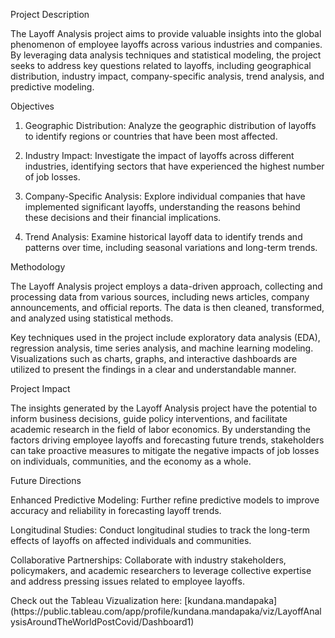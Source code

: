 Project Description

The Layoff Analysis project aims to provide valuable insights into the global phenomenon of employee layoffs across various industries and companies. By leveraging data analysis techniques and statistical modeling, the project seeks to address key questions related to layoffs, including geographical distribution, industry impact, company-specific analysis, trend analysis, and predictive modeling.

Objectives

1. Geographic Distribution: Analyze the geographic distribution of layoffs to identify regions or countries that have been most affected.

2. Industry Impact: Investigate the impact of layoffs across different industries, identifying sectors that have experienced the highest number of job losses.

3. Company-Specific Analysis: Explore individual companies that have implemented significant layoffs, understanding the reasons behind these decisions and their financial implications.

4. Trend Analysis: Examine historical layoff data to identify trends and patterns over time, including seasonal variations and long-term trends.

Methodology

The Layoff Analysis project employs a data-driven approach, collecting and processing data from various sources, including news articles, company announcements, and official reports. The data is then cleaned, transformed, and analyzed using statistical methods.

Key techniques used in the project include exploratory data analysis (EDA), regression analysis, time series analysis, and machine learning modeling. Visualizations such as charts, graphs, and interactive dashboards are utilized to present the findings in a clear and understandable manner.

Project Impact

The insights generated by the Layoff Analysis project have the potential to inform business decisions, guide policy interventions, and facilitate academic research in the field of labor economics. By understanding the factors driving employee layoffs and forecasting future trends, stakeholders can take proactive measures to mitigate the negative impacts of job losses on individuals, communities, and the economy as a whole.

Future Directions

Enhanced Predictive Modeling: Further refine predictive models to improve accuracy and reliability in forecasting layoff trends.

Longitudinal Studies: Conduct longitudinal studies to track the long-term effects of layoffs on affected individuals and communities.

Collaborative Partnerships: Collaborate with industry stakeholders, policymakers, and academic researchers to leverage collective expertise and address pressing issues related to employee layoffs.

<p>Check out the Tableau Vizualization here: [kundana.mandapaka](https://public.tableau.com/app/profile/kundana.mandapaka/viz/LayoffAnalysisAroundTheWorldPostCovid/Dashboard1)</p>